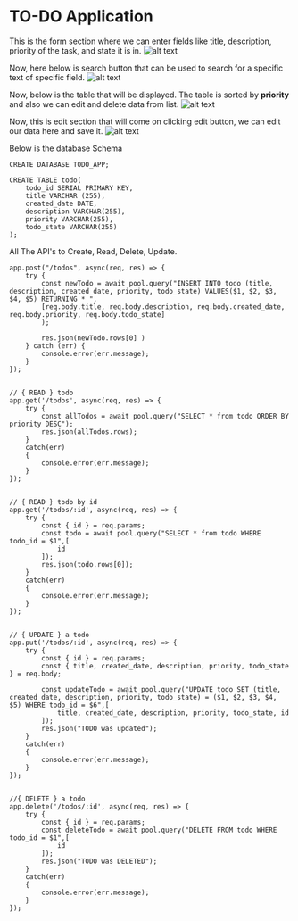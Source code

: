 # TO-DO Application

This is the form section where we can enter fields like title, description, priority of the task, and state it is in.
 ![alt text](https://github.com/17-Vishal/TO-DO-Application/blob/main/App_Images/1.PNG)
 
 Now, here below is search button that can be used to search for a specific text of specific field.
 ![alt text](https://github.com/17-Vishal/TO-DO-Application/blob/main/App_Images/2.png)
 
 Now, below is the table that will be displayed. The table is sorted by **priority** and  also we can edit and delete data from list.
 ![alt text](https://github.com/17-Vishal/TO-DO-Application/blob/main/App_Images/3.PNG)
 
 Now, this is edit section that will come on clicking edit button, we can edit our data here and save it.
 ![alt text](https://github.com/17-Vishal/TO-DO-Application/blob/main/App_Images/4.PNG)

Below is the database Schema
```
CREATE DATABASE TODO_APP;

CREATE TABLE todo(
    todo_id SERIAL PRIMARY KEY,
    title VARCHAR (255),
    created_date DATE,
    description VARCHAR(255),
    priority VARCHAR(255),
    todo_state VARCHAR(255)
);
```

All The API's to Create, Read, Delete, Update.
```
app.post("/todos", async(req, res) => {
    try {
        const newTodo = await pool.query("INSERT INTO todo (title, description, created_date, priority, todo_state) VALUES($1, $2, $3, $4, $5) RETURNING * ",
        [req.body.title, req.body.description, req.body.created_date, req.body.priority, req.body.todo_state]
        );

        res.json(newTodo.rows[0] )
    } catch (err) {
        console.error(err.message);
    }
});


// { READ } todo 
app.get('/todos', async(req, res) => {
    try {
        const allTodos = await pool.query("SELECT * from todo ORDER BY priority DESC");
        res.json(allTodos.rows);
    }
    catch(err)
    {
        console.error(err.message);
    }
});


// { READ } todo by id
app.get('/todos/:id', async(req, res) => {
    try {
        const { id } = req.params;
        const todo = await pool.query("SELECT * from todo WHERE todo_id = $1",[
            id
        ]);
        res.json(todo.rows[0]);
    }
    catch(err)
    {
        console.error(err.message);
    }
});


// { UPDATE } a todo
app.put('/todos/:id', async(req, res) => {
    try {
        const { id } = req.params;
        const { title, created_date, description, priority, todo_state } = req.body;

        const updateTodo = await pool.query("UPDATE todo SET (title, created_date, description, priority, todo_state) = ($1, $2, $3, $4, $5) WHERE todo_id = $6",[
            title, created_date, description, priority, todo_state, id 
        ]);
        res.json("TODO was updated");
    }
    catch(err)
    {
        console.error(err.message);
    }
});


//{ DELETE } a todo
app.delete('/todos/:id', async(req, res) => {
    try {
        const { id } = req.params;
        const deleteTodo = await pool.query("DELETE FROM todo WHERE todo_id = $1",[
            id 
        ]);
        res.json("TODO was DELETED");
    }
    catch(err)
    {
        console.error(err.message);
    }
});
```
